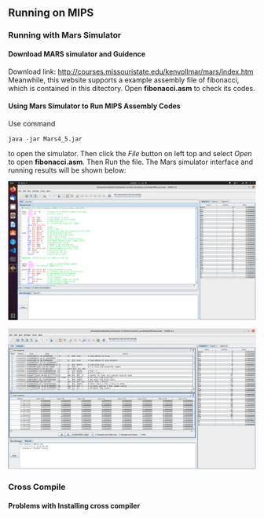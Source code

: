 ## Running on MIPS
### Running with Mars Simulator
#### Download MARS simulator and Guidence
Download link: http://courses.missouristate.edu/kenvollmar/mars/index.htm
Meanwhile, this website supports a example assembly file of fibonacci, which is contained in this ditectory. Open **fibonacci.asm** to check its codes.

#### Using Mars Simulator to Run MIPS Assembly Codes
Use command 
```shell
java -jar Mars4_5.jar
```
to open the simulator. Then click the *File* button on left top and select *Open* to open **fibonacci.asm**. Then Run the file.
The Mars simulator interface and running results will be shown below:

<center>

![MARS INTERFACE](../data/img/mips_img_1.png "Mars Simulator interface")

![RUNNING RESULT](../data/img/mips_img_2.png "Running result")

</center>

### Cross Compile
#### Problems with Installing cross compiler

